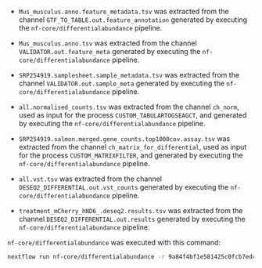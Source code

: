 - `Mus_musculus.anno.feature_metadata.tsv` was extracted from the channel `GTF_TO_TABLE.out.feature_annotation` generated by executing the `nf-core/differentialabundance` pipeline.

- `Mus_musculus.anno.tsv` was extracted from the channel `VALIDATOR.out.feature_meta` generated by executing the `nf-core/differentialabundance` pipeline.

- `SRP254919.samplesheet.sample_metadata.tsv` was extracted from the channel `VALIDATOR.out.sample_meta` generated by executing the `nf-core/differentialabundance` pipeline.

- `all.normalised_counts.tsv` was extracted from the channel `ch_norm`, used as input for the process `CUSTOM_TABULARTOGSEAGCT`, and generated by executing the `nf-core/differentialabundance` pipeline.

- `SRP254919.salmon.merged.gene_counts.top1000cov.assay.tsv` was extracted from the channel `ch_matrix_for_differential`, used as input for the process `CUSTOM_MATRIXFILTER`, and generated by executing the `nf-core/differentialabundance` pipeline.

- `all.vst.tsv` was extracted from the channel `DESEQ2_DIFFERENTIAL.out.vst_counts` generated by executing the `nf-core/differentialabundance` pipeline.

- `treatment_mCherry_hND6_.deseq2.results.tsv` was extracted from the channel `DESEQ2_DIFFERENTIAL.out.results` generated by executing the `nf-core/differentialabundance` pipeline.


`nf-core/differentialabundance` was executed with this command:

```bash
nextflow run nf-core/differentialabundance -r 9a84f4bf1e581425c0fcb7edcec772998265eeb1 -latest -profile docker,test --outdir results
```